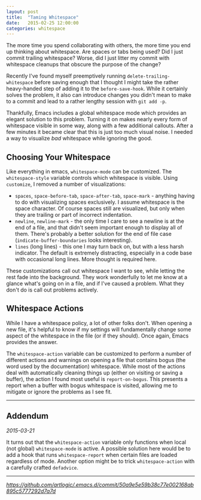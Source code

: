 ```yaml
---
layout: post
title:  "Taming Whitespace"
date:   2015-02-25 12:00:00
categories: whitespace
---
```

The more time you spend collaborating with others, the more time you end up thinking about whitespace. Are spaces or tabs being used? Did I just commit trailing whitespace? Worse, did I just litter my commit with whitespace cleanups that obscure the purpose of the change?

Recently I've found myself preemptively running `delete-trailing-whitespace` before saving enough that I thought I might take the rather heavy-handed step of adding it to the `before-save-hook`. While it certainly solves the problem, it also can introduce changes you didn't mean to make to a commit and lead to a rather lengthy session with `git add -p`.

Thankfully, Emacs includes a global whitespace mode which provides an elegant solution to this problem. Turning it on makes nearly every form of whitespace visible in some way, along with a few additional callouts. After a few minutes it became clear that this is just too much visual noise. I needed a way to visualize *bad* whitespace while ignoring the good.

## Choosing Your Whitespace

Like everything in emacs, `whitespace-mode` can be customized. The `whitespace-style` variable controls which whitespace is visible. Using `customize`, I removed a number of visualizations:

* `spaces`, `space-before-tab`, `space-after-tab`, `space-mark` - anything having to do with visualizing spaces exclusively. I assume whitespace is the space character. Of course spaces still are visualized, but only when they are trailing or part of incorrect indentation.
* `newline`, `newline-mark` - the only time I care to see a newline is at the end of a file, and that didn't seem important enough to display all of them. There's probably a better solution for the end of file case (`indicate-buffer-boundaries` looks interesting).
* `lines` (long lines) - this one I may turn back on, but with a less harsh indicator. The default is extremely distracting, especially in a code base with occasional long lines. More thought is required here.

These customizations call out whitespace I want to see, while letting the rest fade into the background. They work wonderfully to let me know at a glance what's going on in a file, and if I've caused a problem. What they don't do is call out problems actively. 

## Whitespace Actions

While I have a whitespace policy, a lot of other folks don't. When opening a new file, it's helpful to know if my settings will fundamentally change some aspect of the whitespace in the file (or if they should). Once again, Emacs provides the answer.

The `whitespace-action` variable can be customized to perform a number of different actions and warnings on opening a file that contains bogus (the word used by the documentation) whitespace. While most of the actions deal with automatically cleaning things up (either on visiting or saving a buffer), the action I found most useful is `report-on-bogus`. This presents a report when a buffer with bogus whitespace is visited, allowing me to mitigate or ignore the problems as I see fit.

* * *

## Addendum

*2015-03-21*

It turns out that the `whitespace-action` variable only functions when local (not global) `whitespace-mode` is active. A possible solution here would be to add a hook that runs `whitespace-report` when certain files are loaded regardless of mode. Another option might be to trick `whitespace-action` with a carefully crafted `defadvice`.

* * *

*https://github.com/artlogic/.emacs.d/commit/50a9e5e59b38c77e002168ab895c5777292d7a7d*
